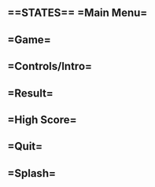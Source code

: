 ==STATES==
=Main Menu=
---------
=Game=
----
=Controls/Intro=
--------------
=Result=
------
=High Score=
----------
=Quit=
----
=Splash=
------

